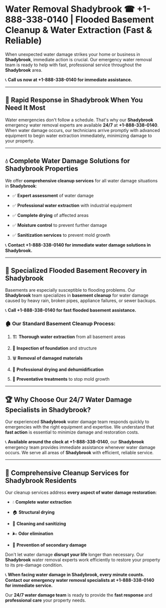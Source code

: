 # Water Removal Shadybrook ☎ +1-888-338-0140 | Flooded Basement Cleanup & Water Extraction (Fast & Reliable)

When unexpected water damage strikes your home or business in **Shadybrook**, immediate action is crucial. Our emergency water removal team is ready to help with fast, professional service throughout the **Shadybrook** area. 

📞 **Call us now at +1-888-338-0140 for immediate assistance.**
---
## 🚀 Rapid Response in Shadybrook When You Need It Most
Water emergencies don't follow a schedule. That's why our **Shadybrook** emergency water removal experts are available **24/7** at **+1-888-338-0140**. When water damage occurs, our technicians arrive promptly with advanced equipment to begin water extraction immediately, minimizing damage to your property.
---
## 💧 Complete Water Damage Solutions for Shadybrook Properties
We offer **comprehensive cleanup services** for all water damage situations in **Shadybrook**:
- ✅ **Expert assessment** of water damage  
- ✅ **Professional water extraction** with industrial equipment  
- ✅ **Complete drying** of affected areas  
- ✅ **Moisture control** to prevent further damage  
- ✅ **Sanitization services** to prevent mold growth  
📞 **Contact +1-888-338-0140 for immediate water damage solutions in Shadybrook.**
---
## 🌊 Specialized Flooded Basement Recovery in Shadybrook
Basements are especially susceptible to flooding problems. Our **Shadybrook** team specializes in **basement cleanup** for water damage caused by heavy rain, broken pipes, appliance failures, or sewer backups. 
📞 **Call +1-888-338-0140 for fast flooded basement assistance.**
### 🏚️ Our Standard Basement Cleanup Process:
1. 🏗️ **Thorough water extraction** from all basement areas  
2. 🔎 **Inspection of foundation** and structure  
3. 🗑️ **Removal of damaged materials**  
4. 💨 **Professional drying and dehumidification**  
5. 🚫 **Preventative treatments** to stop mold growth  
---
## 🏆 Why Choose Our 24/7 Water Damage Specialists in Shadybrook?
Our experienced **Shadybrook** water damage team responds quickly to emergencies with the right equipment and expertise. We understand that **fast action** is essential to minimize damage and restoration costs.
📞 **Available around the clock at +1-888-338-0140**, our **Shadybrook** emergency team provides immediate assistance whenever water damage occurs. We serve all areas of **Shadybrook** with efficient, reliable service.
---
## 🧹 Comprehensive Cleanup Services for Shadybrook Residents
Our cleanup services address **every aspect of water damage restoration**:
- 💧 **Complete water extraction**  
- 🏠 **Structural drying**  
- 🧼 **Cleaning and sanitizing**  
- 🌬️ **Odor elimination**  
- 🚫 **Prevention of secondary damage**  
Don't let water damage **disrupt your life** longer than necessary. Our **Shadybrook** water removal experts work efficiently to restore your property to its pre-damage condition.
📞 **When facing water damage in Shadybrook, every minute counts. Contact our emergency water removal specialists at +1-888-338-0140 for immediate service.**
Our **24/7 water damage team** is ready to provide the **fast response** and **professional care** your property needs.
